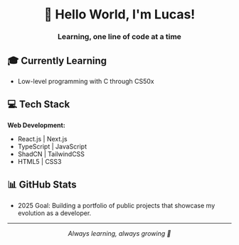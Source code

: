 <div align="center">
  <h1>👋 Hello World, I'm Lucas!</h1>
  <h3>Learning, one line of code at a time</h3>
</div>

## 🎓 Currently Learning
- Low-level programming with C through CS50x


## 💻 Tech Stack

**Web Development:**
- React.js | Next.js
- TypeScript | JavaScript
- ShadCN | TailwindCSS
- HTML5 | CSS3

## 📊 GitHub Stats
- 2025 Goal: Building a portfolio of public projects that showcase my evolution as a developer.
---
<div align="center">
  <i>Always learning, always growing 🚀</i>
</div>

